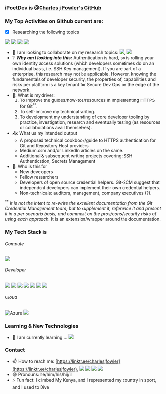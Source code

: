 <!--
    **iPoetDev/Ipoetdev** is a ✨ _special_ ✨ repository because its `README.md` (this file) appears on your GitHub profile.
-->

### iPoetDev is @[Charles j Fowler's GitHub](https://github.com/iPoetDev)

### My Top Activities on Github current are:

- [x] Researching the following topics

![](https://badgen.net/badge/Git/Git%20Credential%20Helpers?icon=git&label) ![](https://badgen.net/badge/GitHub/Git%20Credential%20Helpers?icon=github&label) ![](https://badgen.net/badge/GitLab/Git%20Credential%20Helpers?icon=gitlab&label) ![](https://badgen.net/badge/Bitbucket/Git%20Credential%20Helpers?icon=bitbucket&label)

- 👯 I am looking to collaborate on my research topics: ![](https://badgen.net/badge/Git/Git%20Credential%20Helpers?icon=git&label), ![](https://badgen.net/badge/Repositories/HTTPS%20Authentication?icon=&label)
- ❔ ***Why am I looking into this:*** Authentication is hard, so is rolling your own identity access solutions (which developers sometimes do on an individual basis, i.e. SSH Key management). If you are part of a enterprise, this research may not be applicable. However, knowing the fundamentals of developer security, the properties of, capabilities and risks per platform is a key tenant for Secure Dev Ops on the edge of the network.
- 🚗: What is my driver:
    1. To Improve the guides/how-tos/resources in implementing HTTPS for Git<sup>**</sup>.
    2. To self-improve my technical writing.
    3. To development my understanding of core developer tooling by practice, investigation, research and eventually testing (as resources or collaborations avail themselves).
- 📤: What us my intended output
  - A proposed technical cookbook/guide to HTTPS authentication for Git and Repository Host providers
  - Medium.com and/or LinkedIn articles on the same.
  - Additional & subsequent writing projects covering: SSH Authentication, Secrets Management
- 🎤: Who is this for
  - New developers
  - Fellow researchers
  - Developers of open source credential helpers. Git-SCM suggest that independent developers can implement their own credential helpers.
  - Non-technicals: auditors, management, company executives (?).

<sup>**</sup> *It is not the intent to re-write the excellent documentation from the Git Credential Management team; but to supplement it, reference it and present it in a per scenario basis, and comment on the pros/cons/security risks of using each approach.* It is an extension/wrapper around the documentation.

### My Tech Stack is

###### Compute
![](https://badgen.net/badge/icon/windows?icon=windows&label)

###### Developer
![](https://badgen.net/badge/icon/git?icon=git&label) ![](https://badgen.net/badge/icon/github?icon=github&label) ![](https://badgen.net/badge/icon/gitlab?icon=gitlab&label) ![](https://badgen.net/badge/icon/jira?icon=jira&label) ![](https://badgen.net/badge/icon/maven?icon=maven&label) ![](https://badgen.net/badge/icon/nuget?icon=nuget&label) ![](https://badgen.net/badge/icon/terminal?icon=terminal&label)

###### Cloud
![](https://badgen.net/badge/icon/azure%20fundamentals?icon=azure&label  "Azure") ![](https://badgen.net/badge/icon/aws?icon=amazonaws&label)



### Learning & New Technologies

- 🌱 I am currently learning ... ![](https://badgen.net/badge/icon/git?icon=git&label)


### Contact
- 📫 How to reach me: [https://linktr.ee/charlesjfowler](https://linktr.ee/charlesjfowler), ![](https://badgen.net/badge/icon/discord?icon=discord&label) ![](https://badgen.net/badge/icon/slack?icon=slack&label) ![](https://badgen.net/badge/icon/telegram?icon=telegram&label) ![](https://badgen.net/badge/icon/twitter?icon=twitter&label)
- 😄 Pronouns: he/him/his/hij/il
- ⚡ Fun fact: I climbed My Kenya, and I represented my country in sport, and I used to Dive

<!--

Here are some ideas to get you started:

- 🔭 I’m currently working on ...
- 🌱 I’m currently learning ...
- 🤔 I’m looking for help with ...
- 💬 Ask me about ...
- ⚡ Fun fact: ...
-->
